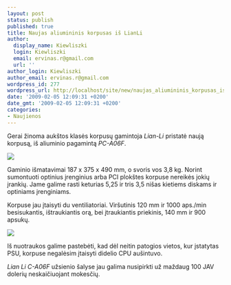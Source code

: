 ```yaml
---
layout: post
status: publish
published: true
title: Naujas aliumininis korpusas iš LianLi
author:
  display_name: Kiewliszki
  login: Kiewliszki
  email: ervinas.r@gmail.com
  url: ''
author_login: Kiewliszki
author_email: ervinas.r@gmail.com
wordpress_id: 277
wordpress_url: http://localhost/site/new/naujas_aliumininis_korpusas_is_lianli/
date: '2009-02-05 12:09:31 +0200'
date_gmt: '2009-02-05 12:09:31 +0200'
categories:
- Naujienos
---
```

<p>Gerai žinoma aukštos klasės korpusų gamintoja <i>Lian-Li</i> pristatė naują korpusą, iš aliuminio pagamintą <i>PC-A06F</i>. </p>
<p><img src="http://svarke.technews.lt/lial.jpg" /></p>
<p>Gaminio išmatavimai 187 x 375 x 490 mm, o svoris vos 3,8 kg. Norint sumontuoti optinius įrenginius arba PCI plokštes korpuse nereikės jokių įrankių. Jame galime rasti keturias 5,25 ir tris 3,5 nišas kietiems diskams ir optiniams įrenginiams.</p>
<p>Korpuse jau įtaisyti du ventiliatoriai. Viršutinis 120 mm ir 1000 aps./min besisukantis, ištraukiantis orą, bei įtraukiantis priekinis, 140 mm ir 900 apsukų.</p>
<p><img src="http://svarke.technews.lt/lial1.jpg" /></p>
<p>Iš nuotraukos galime pastebėti, kad dėl neitin patogios vietos, kur įstatytas PSU, korpuse negalėsim įtaisyti didelio CPU aušintuvo.</p>
<p><i>Lian Li C-A06F</i> užsienio šalyse jau galima nusipirkti už maždaug 100 JAV dolerių neskaičiuojant mokesčių.</p>
